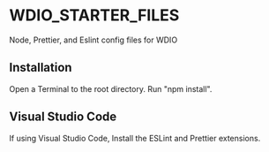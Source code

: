 # WDIO_STARTER_FILES

Node, Prettier, and Eslint config files for WDIO

## Installation

Open a Terminal to the root directory.
Run "npm install".

## Visual Studio Code

If using Visual Studio Code, Install the ESLint and Prettier extensions.
